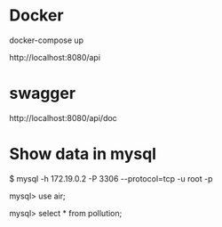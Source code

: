 # Docker
docker-compose up

http://localhost:8080/api


# swagger 

http://localhost:8080/api/doc

# Show data in mysql

$ mysql -h 172.19.0.2 -P 3306 --protocol=tcp -u root -p

mysql> use air;

mysql> select * from pollution;


